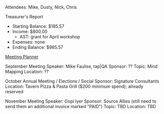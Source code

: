 Attendees: Mike, Dusty, Nick, Chris

Treasurer's Report
- Starting Balance: $185.57
- Income: $800.00
  - AST: grant for April workshop
- Expenses: none
- Ending Balance: $985.57

[Meeting Planner](https://docs.google.com/spreadsheets/d/1qY6O5bR5MWBwRZ-iIOG0dUWdoj8bld_chOMgfkDfrik/edit?usp=sharing)

September Meeting
Speaker: Mike Faulise, tap|QA
Sponsor: ??
Topic: Mind Mapping
Location: ??

October Annual Meeting / Elections / Social
Sponsor: Signature Consultants
Location: Tavern Pizza & Pasta Grill ($200 minimum spend); already reserved

November Meeting
Speaker: Gopi Iyer
Sponsor: Source Allies (still need to send them an additional invoice marked "PAID")
Topic: TBD
Location: TBD
